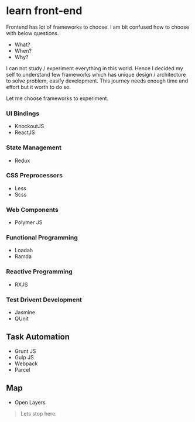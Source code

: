 # learn front-end

Frontend has lot of frameworks to choose. I am bit confused how to choose with below questions.

- What?
- When?
- Why?

I can not study / experiment everything in this world. Hence I decided my self to understand few frameworks which has unique design / architecture to solve problem, easify development. This journey needs enough time and effort but it worth to do so.

Let me choose frameworks to experiment.

### UI Bindings

- KnockoutJS
- ReactJS

### State Management

- Redux

### CSS Preprocessors
- Less
- Scss

### Web Components
- Polymer JS

### Functional Programming
- Loadah
- Ramda

### Reactive Programming
- RXJS

### Test Drivent Development
- Jasmine
- QUnit

## Task Automation
- Grunt JS
- Gulp JS
- Webpack
- Parcel

## Map
- Open Layers

> Lets stop here.
